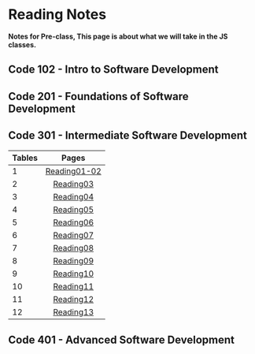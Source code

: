 # Reading Notes

**Notes for Pre-class, This page is about what we will take in the JS classes.**

## Code 102 - Intro to Software Development
## Code 201 - Foundations of Software Development
## Code 301 - Intermediate Software Development

| Tables   |      Pages      | 
|----------|:-------------:|
| 1 |  [Reading01-02](https://github.com/mohasal0101/reading-notes/blob/main/301/301.md) | 
| 2 |    [Reading03](https://github.com/mohasal0101/reading-notes/blob/main/Class03.md)   |  
| 3 | [Reading04](https://github.com/mohasal0101/04/blob/main/README.md) |    
| 4 | [Reading05](https://github.com/mohasal0101/05) |    
| 5 | [Reading06](https://github.com/mohasal0101/06/blob/main/README.md) |
| 6 | [Reading07](https://github.com/mohasal0101/07) |
| 7 | [Reading08](https://github.com/mohasal0101/08/blob/main/README.md) |
| 8 | [Reading09](https://github.com/mohasal0101/09/blob/main/README.md) |
| 9 | [Reading10](https://github.com/mohasal0101/10) |
| 10 | [Reading11](https://mohasal0101.github.io/11) |
| 11 | [Reading12](https://github.com/mohasal0101/12) |
| 12 | [Reading13](https://github.com/mohasal0101/13) |
## Code 401 - Advanced Software Development


